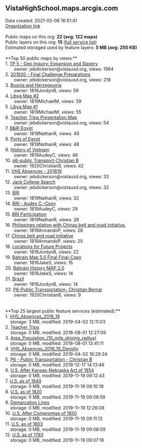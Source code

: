 <h2>VistaHighSchool.maps.arcgis.com</h2> Data created: 2021-05-06 16:51:41 <br /><a target='new' href='https://VistaHighSchool.maps.arcgis.com'>Organization link</a><br /><br />Public maps on this org: <b>22 (avg: 122 maps)</b><br />Public layers on this org: <b>15 </b>(<a target='new' href='https://services.arcgis.com/ZOETVAUUyGphe9Uw/ArcGIS/rest/services'>full service list</a>)<br />Estimated storaged used by feature layers: <b>5 MB (avg: 250 KB)</b><br /><br />**Top 50 public maps by views:**<br />  1. <a target='new' href='https://www.arcgis.com/home/item.html?id=375ad9fdeb8941b889e8958d1f53029e'>TP 5 - Geo Inquiry: Expansion and Slavery</a> <br />  &nbsp;&nbsp;&nbsp;&nbsp; &nbsp;&nbsp;owner: jebdickerson@vistausd.org, views: 1964<br />  2. <a target='new' href='https://www.arcgis.com/home/item.html?id=da62154812d84409beea20e163c0ca0a'>201920 - Final Challenge Preparations</a> <br />  &nbsp;&nbsp;&nbsp;&nbsp; &nbsp;&nbsp;owner: jebdickerson@vistausd.org, views: 218<br />  3. <a target='new' href='https://www.arcgis.com/home/item.html?id=dda662d6edc04bc8ad689f0240f88503'>Bosnia and Herzegouina</a> <br />  &nbsp;&nbsp;&nbsp;&nbsp; &nbsp;&nbsp;owner: 1819JordynB, views: 59<br />  4. <a target='new' href='https://www.arcgis.com/home/item.html?id=0aa052930fb44e34ba74751005ec2bbe'>Libya Map #2</a> <br />  &nbsp;&nbsp;&nbsp;&nbsp; &nbsp;&nbsp;owner: 1819MichaelM, views: 59<br />  5. <a target='new' href='https://www.arcgis.com/home/item.html?id=7aef52a8c05e444080a7ac68cc6a8d8a'>Libya Map #1</a> <br />  &nbsp;&nbsp;&nbsp;&nbsp; &nbsp;&nbsp;owner: 1819MichaelM, views: 55<br />  6. <a target='new' href='https://www.arcgis.com/home/item.html?id=33a93f20e66049dcb75233a690cbc742'>Teacher Trips Presentation Map</a> <br />  &nbsp;&nbsp;&nbsp;&nbsp; &nbsp;&nbsp;owner: jebdickerson@vistausd.org, views: 54<br />  7. <a target='new' href='https://www.arcgis.com/home/item.html?id=7f805c24bba144dcbc192ae99c6fd87c'>B&RI Egypt</a> <br />  &nbsp;&nbsp;&nbsp;&nbsp; &nbsp;&nbsp;owner: 1819NathanR, views: 49<br />  8. <a target='new' href='https://www.arcgis.com/home/item.html?id=423b46ae9b0346278bc5da389523790d'>Ports of Egypt</a> <br />  &nbsp;&nbsp;&nbsp;&nbsp; &nbsp;&nbsp;owner: 1819NathanR, views: 48<br />  9. <a target='new' href='https://www.arcgis.com/home/item.html?id=59d50a4c734e4565ad65e4f14a6af7f1'>History of Vietnam</a> <br />  &nbsp;&nbsp;&nbsp;&nbsp; &nbsp;&nbsp;owner: 1819AudeyC, views: 46<br />  10. <a target='new' href='https://www.arcgis.com/home/item.html?id=4333d24b71f1442c8b078fa4251efd8d'>p6-public Transport-Christian B</a> <br />  &nbsp;&nbsp;&nbsp;&nbsp; &nbsp;&nbsp;owner: 1920ChristianB, views: 42<br />  11. <a target='new' href='https://www.arcgis.com/home/item.html?id=e85030a1f5ed43d4b80ffc15adbbf029'>VHS Absences - 201819</a> <br />  &nbsp;&nbsp;&nbsp;&nbsp; &nbsp;&nbsp;owner: jebdickerson@vistausd.org, views: 33<br />  12. <a target='new' href='https://www.arcgis.com/home/item.html?id=466f94e2ca0740f7baeeb46231be0137'>Jack College Search</a> <br />  &nbsp;&nbsp;&nbsp;&nbsp; &nbsp;&nbsp;owner: jebdickerson@vistausd.org, views: 32<br />  13. <a target='new' href='https://www.arcgis.com/home/item.html?id=ac5c7e42a60648249326e530f4ab9c21'>BRI</a> <br />  &nbsp;&nbsp;&nbsp;&nbsp; &nbsp;&nbsp;owner: 1819NathanR, views: 32<br />  14. <a target='new' href='https://www.arcgis.com/home/item.html?id=653f1a44c56241448f37e46b968280f5'>BRI  - Audey C.-Copy</a> <br />  &nbsp;&nbsp;&nbsp;&nbsp; &nbsp;&nbsp;owner: 1819AudeyC, views: 29<br />  15. <a target='new' href='https://www.arcgis.com/home/item.html?id=79a4898aa33e4b71af19af0dde6e16ec'>BRI Participation</a> <br />  &nbsp;&nbsp;&nbsp;&nbsp; &nbsp;&nbsp;owner: 1819NathanR, views: 28<br />  16. <a target='new' href='https://www.arcgis.com/home/item.html?id=f043c0def1184d169b15ec2d9e02956d'>Philippines relation with Chinas belt and road initiative.</a> <br />  &nbsp;&nbsp;&nbsp;&nbsp; &nbsp;&nbsp;owner: 1819ArmandoP, views: 28<br />  17. <a target='new' href='https://www.arcgis.com/home/item.html?id=1ef43a483ffe448f9a5a4a07680d4ea6'>Chinas belt and road initiative</a> <br />  &nbsp;&nbsp;&nbsp;&nbsp; &nbsp;&nbsp;owner: 1819ArmandoP, views: 25<br />  18. <a target='new' href='https://www.arcgis.com/home/item.html?id=34d2c3064521486d91fb88cf487fa320'>Locations for Future Projects</a> <br />  &nbsp;&nbsp;&nbsp;&nbsp; &nbsp;&nbsp;owner: 1819JordynB, views: 22<br />  19. <a target='new' href='https://www.arcgis.com/home/item.html?id=0168ee1cc88d42a7a5c8eb7a156eb1ee'>Bahrain Map 5.0 Final Final-Copy</a> <br />  &nbsp;&nbsp;&nbsp;&nbsp; &nbsp;&nbsp;owner: 1819JakeS, views: 15<br />  20. <a target='new' href='https://www.arcgis.com/home/item.html?id=5e78d6f9bb4e4d6682653735a16fd618'>Bahrain History MAP 2.0</a> <br />  &nbsp;&nbsp;&nbsp;&nbsp; &nbsp;&nbsp;owner: 1819JakeS, views: 14<br />  21. <a target='new' href='https://www.arcgis.com/home/item.html?id=7c4622b9a64441d1adc2fe368e394d18'>Brazil</a> <br />  &nbsp;&nbsp;&nbsp;&nbsp; &nbsp;&nbsp;owner: 1819JordynB, views: 14<br />  22. <a target='new' href='https://www.arcgis.com/home/item.html?id=e917a4c6f4a5470ba2527b6925835741'>P6-Public Transportation- Christian Bernal</a> <br />  &nbsp;&nbsp;&nbsp;&nbsp; &nbsp;&nbsp;owner: 1920ChristianB, views: 9<br /><br /><br />**Top 25 largest public feature services (estimated):**<br /> 1. <a target='new' href='https://www.arcgis.com/home/item.html?id=c923b1d54eeb4e7bbb1a6450d9e77a73'>VHS_Absences_2018_19</a><br /> &nbsp;&nbsp;&nbsp;&nbsp;storage: 3 MB, modified: 2019-04-02 12:11:03<br /> 2. <a target='new' href='https://www.arcgis.com/home/item.html?id=edfd908e58934cb08f03ec73e4f49616'>Teacher Trips</a><br /> &nbsp;&nbsp;&nbsp;&nbsp;storage: 0 MB, modified: 2018-08-01 12:27:09<br /> 3. <a target='new' href='https://www.arcgis.com/home/item.html?id=9b596322b81848ed93f634ede31b020f'>Area_Population_(10_mile_driving_radius)</a><br /> &nbsp;&nbsp;&nbsp;&nbsp;storage: 0 MB, modified: 2018-08-01 13:41:11<br /> 4. <a target='new' href='https://www.arcgis.com/home/item.html?id=2493465cc7d4456cba1a4a25bec790ac'>VHS_Absences_2018_19_Density</a><br /> &nbsp;&nbsp;&nbsp;&nbsp;storage: 0 MB, modified: 2019-04-02 16:29:24<br /> 5. <a target='new' href='https://www.arcgis.com/home/item.html?id=3dc3a57a31674223a368a3a9eb01941f'>P6 - Public Transportation - Christian B</a><br /> &nbsp;&nbsp;&nbsp;&nbsp;storage: 0 MB, modified: 2019-12-17 14:13:46<br /> 6. <a target='new' href='https://www.arcgis.com/home/item.html?id=e3ada561d055481c90b97b7a94f3b283'>U.S. After Kansas-Nebraska Act of 1854</a><br /> &nbsp;&nbsp;&nbsp;&nbsp;storage: 0 MB, modified: 2019-11-19 09:12:43<br /> 7. <a target='new' href='https://www.arcgis.com/home/item.html?id=20d17385b4ab4a70bd488b00ad0f8f36'>U.S. as of 1849</a><br /> &nbsp;&nbsp;&nbsp;&nbsp;storage: 0 MB, modified: 2019-11-19 09:10:18<br /> 8. <a target='new' href='https://www.arcgis.com/home/item.html?id=835c73053cc14ccab66a4677b7c1bc7d'>U.S. as of 1820</a><br /> &nbsp;&nbsp;&nbsp;&nbsp;storage: 0 MB, modified: 2019-11-19 09:08:59<br /> 9. <a target='new' href='https://www.arcgis.com/home/item.html?id=3ead343981884f108df5a025a607f8aa'>Demarcation Lines</a><br /> &nbsp;&nbsp;&nbsp;&nbsp;storage: 0 MB, modified: 2019-11-19 12:26:08<br /> 10. <a target='new' href='https://www.arcgis.com/home/item.html?id=84d7f4b6c4db474ea00c33f861123863'>U.S. After Compromise of 1850</a><br /> &nbsp;&nbsp;&nbsp;&nbsp;storage: 0 MB, modified: 2019-11-19 09:11:12<br /> 11. <a target='new' href='https://www.arcgis.com/home/item.html?id=1fc37273206a4b0da5c78aa601afeff2'>U.S. as of 1803</a><br /> &nbsp;&nbsp;&nbsp;&nbsp;storage: 0 MB, modified: 2019-11-19 09:08:09<br /> 12. <a target='new' href='https://www.arcgis.com/home/item.html?id=53d1cc0d7d534049afe21d0a6580c10b'>U.S. as of 1783</a><br /> &nbsp;&nbsp;&nbsp;&nbsp;storage: 0 MB, modified: 2019-11-19 09:07:16<br />
